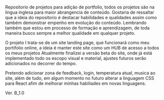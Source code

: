 Repositorio de projetos para adição de portfolio, todos os projetos são na lingua inglesa para maior abrangencia de conteúdo. 
Gostaria de ressaltar que a ideia do repositorio é destacar habilidades e qualidades assim como também demonstrar empenho em evolução do conteúdo.
Lembrando também que estou em processo de formação e aprendizagem, de toda maneira busco sempre a melhor qualidade em qualquer projeto. 

O projeto I trata-se de um site landing page, que funcionará como meu portifolio online, a ideia é manter este site como um HUB de acesso a todos os meus projetos
Atualmente finalizei a versão beta do site, onde já está implementado todo os escopo visual e material, ajustes futuros serão adicionados no decorrer do tempo.

Pretendo adicionar zona de feedback, login, temperatura atual, musica ao site, além de tudo, em algum momento no futuro alterar a linguagem CSS para React afim de melhorar minhas habiliades em novas linguagens. 

Ver. B_1.0